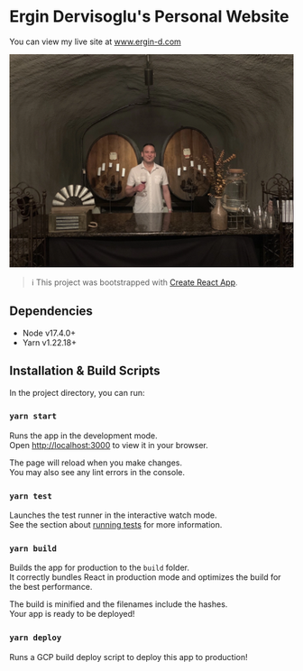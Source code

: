 # Ergin Dervisoglu's Personal Website

You can view my live site at www.ergin-d.com

![ergin-d.com](./src/img/ergin-hero.webp)

> :information_source: This project was bootstrapped with [Create React App](https://github.com/facebook/create-react-app).

## Dependencies

- Node v17.4.0+
- Yarn v1.22.18+

## Installation & Build Scripts

In the project directory, you can run:

### `yarn start`

Runs the app in the development mode.\
Open [http://localhost:3000](http://localhost:3000) to view it in your browser.

The page will reload when you make changes.\
You may also see any lint errors in the console.

### `yarn test`

Launches the test runner in the interactive watch mode.\
See the section about [running tests](https://facebook.github.io/create-react-app/docs/running-tests) for more information.

### `yarn build`

Builds the app for production to the `build` folder.\
It correctly bundles React in production mode and optimizes the build for the best performance.

The build is minified and the filenames include the hashes.\
Your app is ready to be deployed!

### `yarn deploy`

Runs a GCP build deploy script to deploy this app to production!
